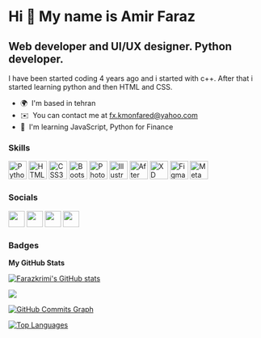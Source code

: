 Hi 👋 My name is Amir Faraz
===========================

Web developer and UI/UX designer. Python developer.
---------------------------------------------------

I have been started coding 4 years ago and i started with c++. After that i started learning python and then HTML and CSS.

* 🌍  I'm based in tehran
* ✉️  You can contact me at [fx.kmonfared@yahoo.com](mailto:fx.kmonfared@yahoo.com)
* 🧠  I'm learning JavaScript, Python for Finance

### Skills

<p align="left">
<a href="https://www.python.org/" target="_blank" rel="noreferrer"><img src="https://raw.githubusercontent.com/danielcranney/readme-generator/main/public/icons/skills/python-colored.svg" width="36" height="36" alt="Python" /></a>
<a href="https://developer.mozilla.org/en-US/docs/Glossary/HTML5" target="_blank" rel="noreferrer"><img src="https://raw.githubusercontent.com/danielcranney/readme-generator/main/public/icons/skills/html5-colored.svg" width="36" height="36" alt="HTML5" /></a>
<a href="https://www.w3.org/TR/CSS/#css" target="_blank" rel="noreferrer"><img src="https://raw.githubusercontent.com/danielcranney/readme-generator/main/public/icons/skills/css3-colored.svg" width="36" height="36" alt="CSS3" /></a>
<a href="https://getbootstrap.com/" target="_blank" rel="noreferrer"><img src="https://raw.githubusercontent.com/danielcranney/readme-generator/main/public/icons/skills/bootstrap-colored.svg" width="36" height="36" alt="Bootstrap" /></a>
<a href="https://www.adobe.com/uk/products/photoshop.html" target="_blank" rel="noreferrer"><img src="https://raw.githubusercontent.com/danielcranney/readme-generator/main/public/icons/skills/photoshop-colored.svg" width="36" height="36" alt="Photoshop" /></a>
<a href="adobe.com/uk/products/illustrator.html" target="_blank" rel="noreferrer"><img src="https://raw.githubusercontent.com/danielcranney/readme-generator/main/public/icons/skills/illustrator-colored.svg" width="36" height="36" alt="Illustrator" /></a>
<a href="https://www.adobe.com/uk/products/aftereffects.html" target="_blank" rel="noreferrer"><img src="https://raw.githubusercontent.com/danielcranney/readme-generator/main/public/icons/skills/aftereffects-colored.svg" width="36" height="36" alt="After Effects" /></a>
<a href="https://www.adobe.com/uk/products/xd.html" target="_blank" rel="noreferrer"><img src="https://raw.githubusercontent.com/danielcranney/readme-generator/main/public/icons/skills/xd-colored.svg" width="36" height="36" alt="XD" /></a>
<a href="https://www.figma.com/" target="_blank" rel="noreferrer"><img src="https://raw.githubusercontent.com/danielcranney/readme-generator/main/public/icons/skills/figma-colored.svg" width="36" height="36" alt="Figma" /></a>
<a href="https://metamask.io/" target="_blank" rel="noreferrer"><img src="https://raw.githubusercontent.com/danielcranney/readme-generator/main/public/icons/skills/metamask-colored.svg" width="36" height="36" alt="MetaMask" /></a>
</p>


### Socials

<p align="left"> <a href="https://discord.com/users/#6326" target="_blank" rel="noreferrer"><img src="https://raw.githubusercontent.com/danielcranney/readme-generator/main/public/icons/socials/discord.svg" width="32" height="32" /></a> <a href="https://www.github.com/Farazkrimi" target="_blank" rel="noreferrer"><img src="https://raw.githubusercontent.com/danielcranney/readme-generator/main/public/icons/socials/github.svg" width="32" height="32" /></a> <a href="http://www.instagram.com/farazkrimi" target="_blank" rel="noreferrer"><img src="https://raw.githubusercontent.com/danielcranney/readme-generator/main/public/icons/socials/instagram.svg" width="32" height="32" /></a> <a href="https://www.linkedin.com/in/faraz karimi" target="_blank" rel="noreferrer"><img src="https://raw.githubusercontent.com/danielcranney/readme-generator/main/public/icons/socials/linkedin.svg" width="32" height="32" /></a></p>

### Badges

<b>My GitHub Stats</b>

<a href="http://www.github.com/Farazkrimi"><img src="https://github-readme-stats.vercel.app/api?username=Farazkrimi&show_icons=true&hide=&count_private=true&title_color=000000&text_color=ffffff&icon_color=0f172a&bg_color=7f1d1d&hide_border=true&show_icons=true" alt="Farazkrimi's GitHub stats" /></a>

<a href="http://www.github.com/Farazkrimi"><img src="https://github-readme-streak-stats.herokuapp.com/?user=Farazkrimi&stroke=ffffff&background=7f1d1d&ring=000000&fire=000000&currStreakNum=ffffff&currStreakLabel=000000&sideNums=ffffff&sideLabels=ffffff&dates=ffffff&hide_border=true" /></a>

<a href="http://www.github.com/Farazkrimi"><img src="https://activity-graph.herokuapp.com/graph?username=Farazkrimi&bg_color=7f1d1d&color=ffffff&line=0f172a&point=ffffff&area_color=7f1d1d&area=true&hide_border=true&custom_title=GitHub%20Commits%20Graph" alt="GitHub Commits Graph" /></a>

<a href="https://github.com/Farazkrimi" align="left"><img src="https://github-readme-stats.vercel.app/api/top-langs/?username=Farazkrimi&langs_count=10&title_color=000000&text_color=ffffff&icon_color=0f172a&bg_color=7f1d1d&hide_border=true&locale=en&custom_title=Top%20%Languages" alt="Top Languages" /></a>
         

